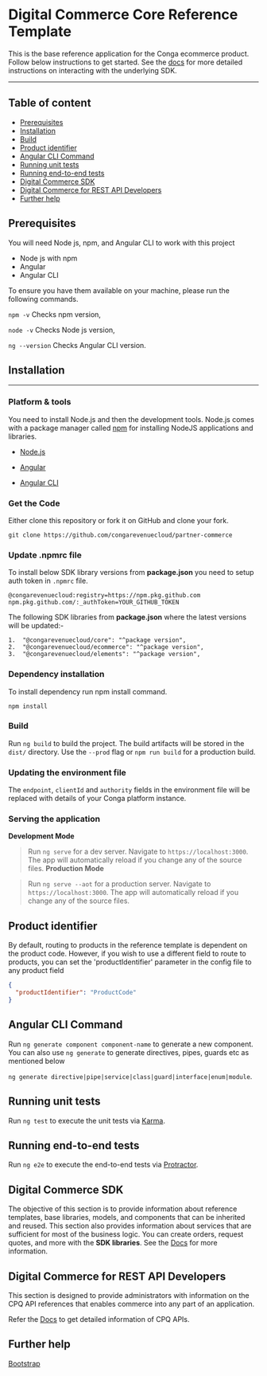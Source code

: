 # Digital Commerce Core Reference Template

This is the base reference application for the Conga ecommerce product. Follow below instructions to get started. See the [docs](https://congarevenuecloud.github.io/202404.1.0/) for more detailed instructions on interacting with the underlying SDK.

---

## Table of content

- [Prerequisites](#prerequisites)
- [Installation](#installation)
- [Build](#build)
- [Product identifier](#product-identifier)
- [Angular CLI Command](#code-scaffolding)
- [Running unit tests](#running-unit-tests)
- [Running end-to-end tests](#running-end-to-end-tests)
- [Digital Commerce SDK](#digital-commerce-sdk)
- [Digital Commerce for REST API Developers](#digital-commerce-for-rest-api-developers)
- [Further help](#further-help)

<div id="prerequisites"/>

## Prerequisites

You will need Node js, npm, and Angular CLI to work with this project

- Node js with npm
- Angular
- Angular CLI

To ensure you have them available on your machine, please run the following commands.

`npm -v` Checks npm version,

`node -v` Checks Node js version,

`ng --version` Checks Angular CLI version.

<div id="installation"/>

## Installation

---

### Platform & tools

You need to install Node.js and then the development tools. Node.js comes with a package manager called [npm](http://npmjs.org) for installing NodeJS applications and libraries.

- [Node.js](http://nodejs.org)

- [Angular](https://angular.io/docs)

- [Angular CLI](https://angular.io/cli)

### Get the Code

Either clone this repository or fork it on GitHub and clone your fork.

```
git clone https://github.com/congarevenuecloud/partner-commerce
```

### Update .npmrc file

To install below SDK library versions from **package.json** you need to setup auth token in `.npmrc` file.

```
@congarevenuecloud:registry=https://npm.pkg.github.com
npm.pkg.github.com/:_authToken=YOUR_GITHUB_TOKEN
```

The following SDK libraries from **package.json** where the latest versions will be updated:-

```
1.  "@congarevenuecloud/core": "^package version",
2.  "@congarevenuecloud/ecommerce": "^package version",
3.  "@congarevenuecloud/elements": "^package version",
```

### Dependency installation

To install dependency run npm install command.

```
npm install
```

### Build

Run `ng build` to build the project. The build artifacts will be stored in the `dist/` directory. Use the `--prod` flag or `npm run build` for a production build.

### Updating the environment file

The `endpoint`, `clientId` and `authority` fields in the environment file will be replaced with details of your Conga platform instance.

### Serving the application

**Development Mode**

> Run `ng serve` for a dev server. Navigate to `https://localhost:3000`. The app will automatically reload if you change any of the source files.
**Production Mode**

> Run `ng serve --aot` for a production server. Navigate to `https://localhost:3000`. The app will automatically reload if you change any of the source files.
<div id="product-identifier"/>

## Product identifier

By default, routing to products in the reference template is dependent on the product code. However, if you wish to use a different field to route to products, you can set the 'productIdentifier' parameter in the config file
to any product field

```json
{
  "productIdentifier": "ProductCode"
}
```

<div id="code-scaffolding"/>

## Angular CLI Command

Run `ng generate component component-name` to generate a new component. You can also use `ng generate` to generate directives, pipes, guards etc as mentioned below

`ng generate directive|pipe|service|class|guard|interface|enum|module`.

<div id="running-unit-tests"/>

## Running unit tests

Run `ng test` to execute the unit tests via [Karma](https://karma-runner.github.io).

<div id="running-end-to-end-tests"/>

## Running end-to-end tests

Run `ng e2e` to execute the end-to-end tests via [Protractor](http://www.protractortest.org/).

<div id="digital-commerce-sdk"/>

## Digital Commerce SDK

The objective of this section is to provide information about reference templates, base libraries, models, and components that can be inherited and reused. This section also provides information about services that are sufficient for most of the business logic. You can create orders, request quotes, and more with the **SDK libraries**. See the [Docs](https://congarevenuecloud.github.io/202403.1.0/) for more information.

<div id="digital-commerce-for-rest-api-developers"/>

## Digital Commerce for REST API Developers

This section is designed to provide administrators with information on the CPQ API references that enables commerce into any part of an application.

Refer the [Docs](https://developer.conga.com/revenue) to get detailed information of CPQ APIs.

<div id="further-help"/>

## Further help

[Bootstrap](https://getbootstrap.com/docs/4.1/getting-started/introduction/)